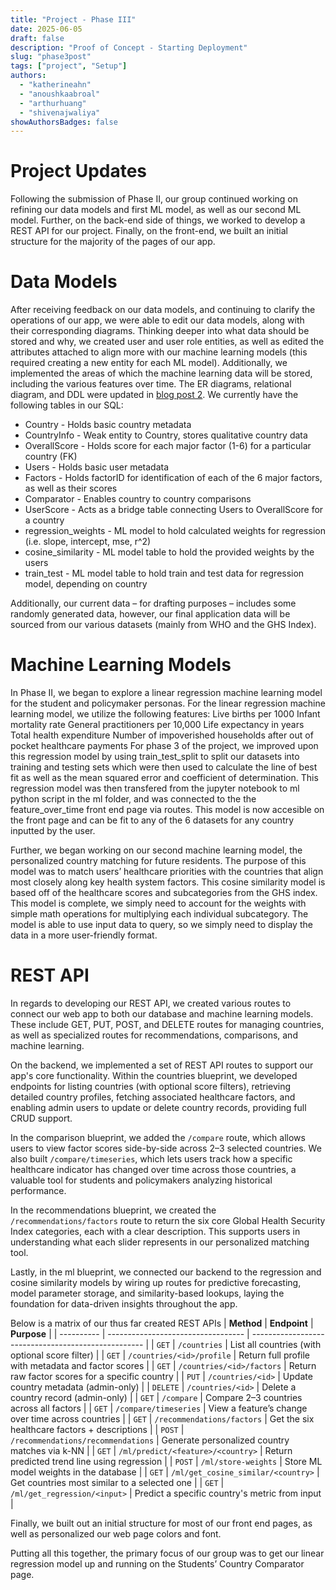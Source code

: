 ```yaml
---
title: "Project - Phase III"
date: 2025-06-05
draft: false
description: "Proof of Concept - Starting Deployment"
slug: "phase3post"
tags: ["project", "Setup"]
authors:
  - "katherineahn"
  - "anoushkaabroal"
  - "arthurhuang"
  - "shivenajwaliya"
showAuthorsBadges: false
---
```

# Project Updates  
Following the submission of Phase II, our group continued working on refining our data models and first ML model, as well as our second ML model. Further, on the back-end side of things, we worked to develop a REST API for our project. Finally, on the front-end, we built an initial structure for the majority of the pages of our app.

# Data Models 
After receiving feedback on our data models, and continuing to clarify the operations of our app, we were able to edit our data models, along with their corresponding diagrams. Thinking deeper into what data should be stored and why, we created user and user role entities, as well as edited the attributes attached to align more with our machine learning models (this required creating a new entity for each ML model). Additionally, we implemented the areas of which the machine learning data will be stored, including the various features over time. The ER diagrams, relational diagram, and DDL were updated in [blog post 2](https://arthur-t-huang.github.io/Care-Compass-Blog/team_posts/phase2post/#er-diagrams-relational-diagram-sql-ddl). We currently have the following tables in our SQL:

- Country - Holds basic country metadata
- CountryInfo - Weak entity to Country, stores qualitative country data
- OverallScore - Holds score for each major factor (1-6) for a particular country (FK)
- Users - Holds basic user metadata
- Factors - Holds factorID for identification of each of the 6 major factors, as well as their scores
- Comparator - Enables country to country comparisons
- UserScore - Acts as a bridge table connecting Users to OverallScore for a country
- regression_weights - ML model to hold calculated weights for regression (i.e. slope, intercept, mse, r^2)
- cosine_similarity - ML model table to hold the provided weights by the users 
- train_test - ML model table to hold train and test data for regression model, depending on country


Additionally, our current data – for drafting purposes – includes some randomly generated data, however, our final application data will be sourced from our various datasets (mainly from WHO and the GHS Index). 

# Machine Learning Models
In Phase II, we began to explore a linear regression machine learning model for the student and policymaker personas. For the linear regression machine learning model, we utilize the following features: 
Live births per 1000
Infant mortality rate 
General practitioners per 10,000
Life expectancy in years
Total health expenditure 
Number of impoverished households after out of pocket healthcare payments
For phase 3 of the project, we improved upon this regression model by using train_test_split to split our datasets into training and testing sets which were then used to calculate the line of best fit as well as the mean squared error and coefficient of determination. This regression model was then transfered from the jupyter notebook to ml python script in the ml folder, and was connected to the the feature_over_time front end page via routes. This model is now accesible on the front page and can be fit to any of the 6 datasets for any country inputted by the user.

Further, we began working on our second machine learning model, the personalized country matching for future residents. The purpose of this model was to match users’ healthcare priorities with the countries that align most closely along key health system factors. This cosine similarity model is based off of the healthcare scores and subcategories from the GHS index. This model is complete, we simply need to account for the weights with simple math operations for multiplying each individual subcategory. The model is able to use input data to query, so we simply need to display the data in a more user-friendly format. 

# REST API
In regards to developing our REST API, we created various routes to connect our web app to both our database and machine learning models. These include GET, PUT, POST, and DELETE routes for managing countries, as well as specialized routes for recommendations, comparisons, and machine learning. 

On the backend, we implemented a set of REST API routes to support our app's core functionality. Within the countries blueprint, we developed endpoints for listing countries (with optional score filters), retrieving detailed country profiles, fetching associated healthcare factors, and enabling admin users to update or delete country records, providing full CRUD support.

In the comparison blueprint, we added the ```/compare``` route, which allows users to view factor scores side-by-side across 2–3 selected countries. We also built ```/compare/timeseries```, which lets users track how a specific healthcare indicator has changed over time across those countries, a valuable tool for students and policymakers analyzing historical performance.

In the recommendations blueprint, we created the ```/recommendations/factors``` route to return the six core Global Health Security Index categories, each with a clear description. This supports users in understanding what each slider represents in our personalized matching tool.

Lastly, in the ml blueprint, we connected our backend to the regression and cosine similarity models by wiring up routes for predictive forecasting, model parameter storage, and similarity-based lookups, laying the foundation for data-driven insights throughout the app.

Below is a matrix of our thus far created REST APIs
| **Method** | **Endpoint**                       | **Purpose**                                         |
| ---------- | ---------------------------------- | --------------------------------------------------- |
| `GET`      | `/countries`                       | List all countries (with optional score filter)     |
| `GET`      | `/countries/<id>/profile`          | Return full profile with metadata and factor scores |
| `GET`      | `/countries/<id>/factors`          | Return raw factor scores for a specific country     |
| `PUT`      | `/countries/<id>`                  | Update country metadata (admin-only)                |
| `DELETE`   | `/countries/<id>`                  | Delete a country record (admin-only)                |
| `GET`      | `/compare`                         | Compare 2–3 countries across all factors            |
| `GET`      | `/compare/timeseries`              | View a feature’s change over time across countries  |
| `GET`      | `/recommendations/factors`         | Get the six healthcare factors + descriptions       |
| `POST`     | `/recommendations/recommendations` | Generate personalized country matches via k-NN      |
| `GET`      | `/ml/predict/<feature>/<country>`  | Return predicted trend line using regression        |
| `POST`     | `/ml/store-weights`                | Store ML model weights in the database              |
| `GET`      | `/ml/get_cosine_similar/<country>` | Get countries most similar to a selected one        |
| `GET`      | `/ml/get_regression/<input>`       | Predict a specific country's metric from input      |


Finally, we built out an initial structure for most of our front end pages, as well as personalized  our web page colors and font. 

Putting all this together, the primary focus of our group was to get our linear regression model up and running on the Students’ Country Comparator page. 








